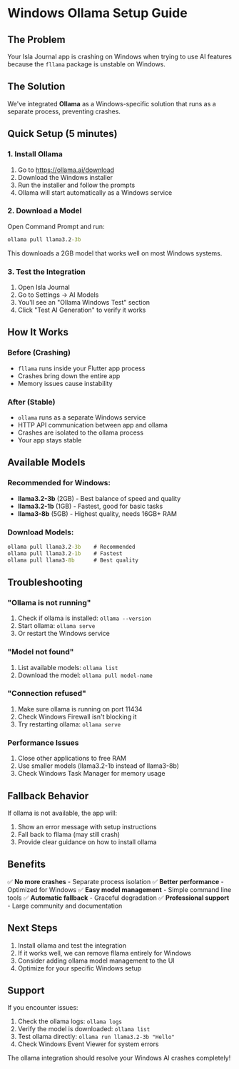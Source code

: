 # Windows Ollama Setup Guide

## The Problem
Your Isla Journal app is crashing on Windows when trying to use AI features because the `fllama` package is unstable on Windows.

## The Solution
We've integrated **Ollama** as a Windows-specific solution that runs as a separate process, preventing crashes.

## Quick Setup (5 minutes)

### 1. Install Ollama
1. Go to https://ollama.ai/download
2. Download the Windows installer
3. Run the installer and follow the prompts
4. Ollama will start automatically as a Windows service

### 2. Download a Model
Open Command Prompt and run:
```cmd
ollama pull llama3.2-3b
```
This downloads a 2GB model that works well on most Windows systems.

### 3. Test the Integration
1. Open Isla Journal
2. Go to Settings → AI Models
3. You'll see an "Ollama Windows Test" section
4. Click "Test AI Generation" to verify it works

## How It Works

### Before (Crashing)
- `fllama` runs inside your Flutter app process
- Crashes bring down the entire app
- Memory issues cause instability

### After (Stable)
- `ollama` runs as a separate Windows service
- HTTP API communication between app and ollama
- Crashes are isolated to the ollama process
- Your app stays stable

## Available Models

### Recommended for Windows:
- **llama3.2-3b** (2GB) - Best balance of speed and quality
- **llama3.2-1b** (1GB) - Fastest, good for basic tasks
- **llama3-8b** (5GB) - Highest quality, needs 16GB+ RAM

### Download Models:
```cmd
ollama pull llama3.2-3b    # Recommended
ollama pull llama3.2-1b    # Fastest
ollama pull llama3-8b      # Best quality
```

## Troubleshooting

### "Ollama is not running"
1. Check if ollama is installed: `ollama --version`
2. Start ollama: `ollama serve`
3. Or restart the Windows service

### "Model not found"
1. List available models: `ollama list`
2. Download the model: `ollama pull model-name`

### "Connection refused"
1. Make sure ollama is running on port 11434
2. Check Windows Firewall isn't blocking it
3. Try restarting ollama: `ollama serve`

### Performance Issues
1. Close other applications to free RAM
2. Use smaller models (llama3.2-1b instead of llama3-8b)
3. Check Windows Task Manager for memory usage

## Fallback Behavior

If ollama is not available, the app will:
1. Show an error message with setup instructions
2. Fall back to fllama (may still crash)
3. Provide clear guidance on how to install ollama

## Benefits

✅ **No more crashes** - Separate process isolation
✅ **Better performance** - Optimized for Windows
✅ **Easy model management** - Simple command line tools
✅ **Automatic fallback** - Graceful degradation
✅ **Professional support** - Large community and documentation

## Next Steps

1. Install ollama and test the integration
2. If it works well, we can remove fllama entirely for Windows
3. Consider adding ollama model management to the UI
4. Optimize for your specific Windows setup

## Support

If you encounter issues:
1. Check the ollama logs: `ollama logs`
2. Verify the model is downloaded: `ollama list`
3. Test ollama directly: `ollama run llama3.2-3b "Hello"`
4. Check Windows Event Viewer for system errors

The ollama integration should resolve your Windows AI crashes completely! 